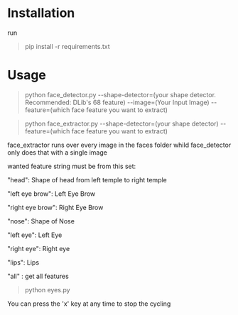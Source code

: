 # Installation
run
> pip install -r requirements.txt

# Usage
> python face_detector.py --shape-detector=(your shape detector. Recommended: DLib's 68 feature) --image=(Your Input Image) --feature=(which face feature you want to extract)

> python face_extractor.py --shape-detector=(your shape detector) --feature=(which face feature you want to extract)

face_extractor runs over every image in the faces folder whild face_detector only does that with a single image

wanted feature string must be from this set:

"head": Shape of head from left temple to right temple

"left eye brow": Left Eye Brow

"right eye brow": Right Eye Brow

"nose": Shape of Nose

"left eye": Left Eye

"right eye": Right eye

"lips": Lips

"all" : get all features

> python eyes.py

You can press the 'x' key at any time to stop the cycling